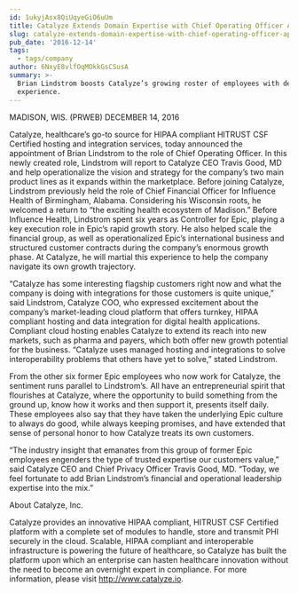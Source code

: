 ```yaml
---
id: 1ukyjAsx8QiUqyeGiO6uUm
title: Catalyze Extends Domain Expertise with Chief Operating Officer Appointment
slug: catalyze-extends-domain-expertise-with-chief-operating-officer-appointment
pub_date: '2016-12-14'
tags:
  - tags/company
author: 6NxyE8vlfOqMOkkGsCSusA
summary: >-
  Brian Lindstrom boosts Catalyze’s growing roster of employees with deep Epic
  experience.
---
```

MADISON, WIS. (PRWEB) DECEMBER 14, 2016

Catalyze, healthcare’s go-to source for HIPAA compliant HITRUST CSF Certified hosting and integration services, today announced the appointment of Brian Lindstrom to the role of Chief Operating Officer. In this newly created role, Lindstrom will report to Catalyze CEO Travis Good, MD and help operationalize the vision and strategy for the company’s two main product lines as it expands within the marketplace.
Before joining Catalyze, Lindstrom previously held the role of Chief Financial Officer for Influence Health of Birmingham, Alabama. Considering his Wisconsin roots, he welcomed a return to “the exciting health ecosystem of Madison.” Before Influence Health, Lindstrom spent six years as Controller for Epic, playing a key execution role in Epic’s rapid growth story. He also helped scale the financial group, as well as operationalized Epic’s international business and structured customer contracts during the company’s enormous growth phase. At Catalyze, he will martial this experience to help the company navigate its own growth trajectory.

“Catalyze has some interesting flagship customers right now and what the company is doing with integrations for those customers is quite unique,” said Lindstrom, Catalyze COO, who expressed excitement about the company’s market-leading cloud platform that offers turnkey, HIPAA compliant hosting and data integration for digital health applications. Compliant cloud hosting enables Catalyze to extend its reach into new markets, such as pharma and payers, which both offer new growth potential for the business. “Catalyze uses managed hosting and integrations to solve interoperability problems that others have yet to solve,” stated Lindstrom.

From the other six former Epic employees who now work for Catalyze, the sentiment runs parallel to Lindstrom’s. All have an entrepreneurial spirit that flourishes at Catalyze, where the opportunity to build something from the ground up, know how it works and then support it, presents itself daily. These employees also say that they have taken the underlying Epic culture to always do good, while always keeping promises, and have extended that sense of personal honor to how Catalyze treats its own customers.

“The industry insight that emanates from this group of former Epic employees engenders the type of trusted expertise our customers value,” said Catalyze CEO and Chief Privacy Officer Travis Good, MD. “Today, we feel fortunate to add Brian Lindstrom’s financial and operational leadership expertise into the mix.”

About Catalyze, Inc. 

Catalyze provides an innovative HIPAA compliant, HITRUST CSF Certified platform with a complete set of modules to handle, store and transmit PHI securely in the cloud. Scalable, HIPAA compliant and interoperable infrastructure is powering the future of healthcare, so Catalyze has built the platform upon which an enterprise can hasten healthcare innovation without the need to become an overnight expert in compliance. For more information, please visit http://www.catalyze.io.
  